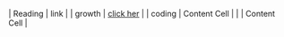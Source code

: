 
| Reading     | link                                                                              |
| growth      | [click her](https://github.com/AhmadAbuZeid1997/reading-note/blob/main/README.md) |
| coding      | Content Cell                                                                      |
|             | Content Cell                                                                      |

